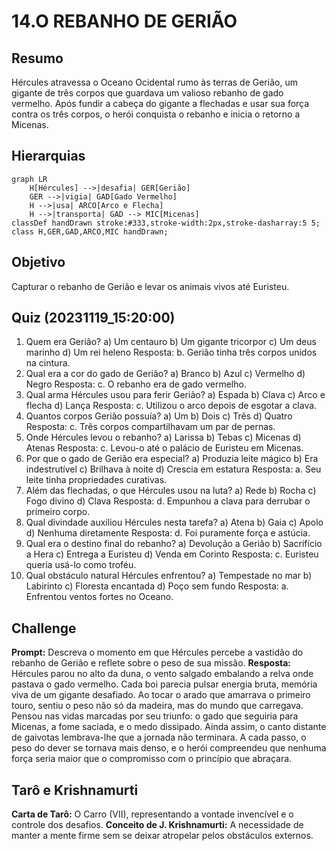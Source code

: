 # 14.O REBANHO DE GERIÃO

## Resumo

Hércules atravessa o Oceano Ocidental rumo às terras de Gerião, um gigante de três corpos que guardava um valioso rebanho de gado vermelho. Após fundir a cabeça do gigante a flechadas e usar sua força contra os três corpos, o herói conquista o rebanho e inicia o retorno a Micenas.

## Hierarquias

```mermaid
graph LR
    H[Hércules] -->|desafia| GER[Gerião]
    GER -->|vigia| GAD[Gado Vermelho]
    H -->|usa| ARCO[Arco e Flecha]
    H -->|transporta| GAD --> MIC[Micenas]
classDef handDrawn stroke:#333,stroke-width:2px,stroke-dasharray:5 5;
class H,GER,GAD,ARCO,MIC handDrawn;
```

## Objetivo

Capturar o rebanho de Gerião e levar os animais vivos até Euristeu.

## Quiz (20231119_15:20:00)

1. Quem era Gerião?
   a) Um centauro
   b) Um gigante tricorpor
   c) Um deus marinho
   d) Um rei heleno
   Resposta: b. Gerião tinha três corpos unidos na cintura.
2. Qual era a cor do gado de Gerião?
   a) Branco
   b) Azul
   c) Vermelho
   d) Negro
   Resposta: c. O rebanho era de gado vermelho.
3. Qual arma Hércules usou para ferir Gerião?
   a) Espada
   b) Clava
   c) Arco e flecha
   d) Lança
   Resposta: c. Utilizou o arco depois de esgotar a clava.
4. Quantos corpos Gerião possuía?
   a) Um
   b) Dois
   c) Três
   d) Quatro
   Resposta: c. Três corpos compartilhavam um par de pernas.
5. Onde Hércules levou o rebanho?
   a) Larissa
   b) Tebas
   c) Micenas
   d) Atenas
   Resposta: c. Levou-o até o palácio de Euristeu em Micenas.
6. Por que o gado de Gerião era especial?
   a) Produzia leite mágico
   b) Era indestrutível
   c) Brilhava à noite
   d) Crescia em estatura
   Resposta: a. Seu leite tinha propriedades curativas.
7. Além das flechadas, o que Hércules usou na luta?
   a) Rede
   b) Rocha
   c) Fogo divino
   d) Clava
   Resposta: d. Empunhou a clava para derrubar o primeiro corpo.
8. Qual divindade auxiliou Hércules nesta tarefa?
   a) Atena
   b) Gaia
   c) Apolo
   d) Nenhuma diretamente
   Resposta: d. Foi puramente força e astúcia.
9. Qual era o destino final do rebanho?
   a) Devolução a Gerião
   b) Sacrifício a Hera
   c) Entrega a Euristeu
   d) Venda em Corinto
   Resposta: c. Euristeu queria usá-lo como troféu.
10. Qual obstáculo natural Hércules enfrentou?
    a) Tempestade no mar
    b) Labirinto
    c) Floresta encantada
    d) Poço sem fundo
    Resposta: a. Enfrentou ventos fortes no Oceano.

## Challenge

**Prompt:** Descreva o momento em que Hércules percebe a vastidão do rebanho de Gerião e reflete sobre o peso de sua missão.
**Resposta:**
Hércules parou no alto da duna, o vento salgado embalando a relva onde pastava o gado vermelho. Cada boi parecia pulsar energia bruta, memória viva de um gigante desafiado. Ao tocar o arado que amarrava o primeiro touro, sentiu o peso não só da madeira, mas do mundo que carregava. Pensou nas vidas marcadas por seu triunfo: o gado que seguiria para Micenas, a fome saciada, e o medo dissipado. Ainda assim, o canto distante de gaivotas lembrava-lhe que a jornada não terminara. A cada passo, o peso do dever se tornava mais denso, e o herói compreendeu que nenhuma força seria maior que o compromisso com o princípio que abraçara.

## Tarô e Krishnamurti

**Carta de Tarô:** O Carro (VII), representando a vontade invencível e o controle dos desafios.
**Conceito de J. Krishnamurti:** A necessidade de manter a mente firme sem se deixar atropelar pelos obstáculos externos.
